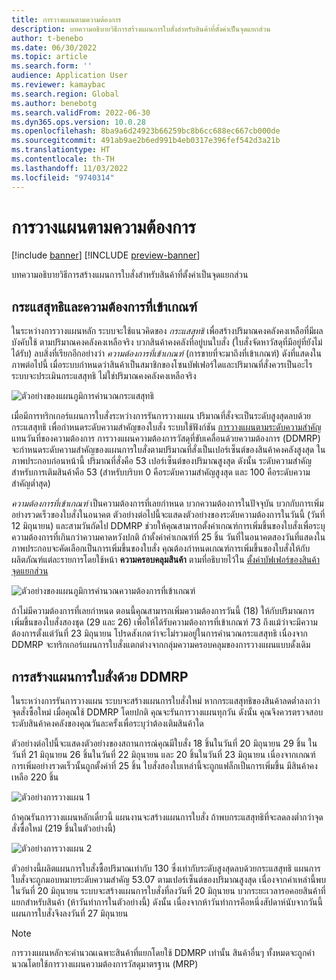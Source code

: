 ```yaml
---
title: การวางแผนตามความต้องการ
description: บทความอธิบายวิธีการสร้างแผนการใบสั่งสำหรับสินค้าที่ตั้งค่าเป็นจุดแยกส่วน
author: t-benebo
ms.date: 06/30/2022
ms.topic: article
ms.search.form: ''
audience: Application User
ms.reviewer: kamaybac
ms.search.region: Global
ms.author: benebotg
ms.search.validFrom: 2022-06-30
ms.dyn365.ops.version: 10.0.28
ms.openlocfilehash: 8ba9a6d24923b66259bc8b6cc688ec667cb000de
ms.sourcegitcommit: 491ab9ae2b6ed991b4eb0317e396fef542d3a21b
ms.translationtype: HT
ms.contentlocale: th-TH
ms.lasthandoff: 11/03/2022
ms.locfileid: "9740314"
---
```

# <a name="demand-driven-planning"></a>การวางแผนตามความต้องการ

[!include [banner](../../includes/banner.md)]
[!INCLUDE [preview-banner](../../includes/preview-banner.md)]
<!-- KFM: Preview until further notice -->

บทความอธิบายวิธีการสร้างแผนการใบสั่งสำหรับสินค้าที่ตั้งค่าเป็นจุดแยกส่วน

## <a name="net-flow-and-qualified-demand"></a>กระแสสุทธิและความต้องการที่เข้าเกณฑ์

ในระหว่างการวางแผนหลัก ระบบจะใช้แนวคิดของ *กระแสสุทธิ* เพื่อสร้างปริมาณคงคลังคงเหลือที่มีผลบังคับใช้ ตามปริมาณคงคลังคงเหลือจริง บวกสินค้าคงคลังที่อยู่บนใบสั่ง (ใบสั่งจัดหาวัสดุที่มีอยู่ที่ยังไม่ได้รับ) ลบสิ่งที่เรียกอีกอย่างว่า *ความต้องการที่เข้าเกณฑ์* (การขายที่จะมาถึงที่เข้าเกณฑ์) ดังที่แสดงในภาพต่อไปนี้ เมื่อระบบกําหนดว่าสินค้าเป็นสมาชิกของโซนบัฟเฟอร์ใดและปริมาณที่สั่งควรเป็นอะไร ระบบจะประเมินกระแสสุทธิ ไม่ใช่ปริมาณคงคลังคงเหลือจริง

![ตัวอย่างของแผนภูมิการคํานวณกระแสสุทธิ](media/ddmrp-net-flow-example.png "ตัวอย่างของแผนภูมิการคํานวณกระแสสุทธิ")

เมื่อมีการทริกเกอร์แผนการใบสั่งระหว่างการรันการวางแผน ปริมาณที่สั่งจะเป็นระดับสูงสุดลบด้วยกระแสสุทธิ เพื่อกําหนดระดับความสำคัญของใบสั่ง ระบบใช้ฟังก์ชัน [การวางแผนตามระดับความสำคัญ](priority-based-planning.md) แทนวันที่ของความต้องการ การวางแผนความต้องการวัสดุที่ขับเคลื่อนด้วยความต้องการ (DDMRP) จะกําหนดระดับความสำคัญของแผนการใบสั่งตามปริมาณที่สั่งเป็นเปอร์เซ็นต์ของสินค้าคงคลังสูงสุด ในภาพประกอบก่อนหน้านี้ ปริมาณที่สั่งคือ 53 เปอร์เซ็นต์ของปริมาณสูงสุด ดังนั้น ระดับความสำคัญสำหรับการเติมสินค้าคือ 53 (สำหรับบริบท 0 คือระดับความสำคัญสูงสุด และ 100 คือระดับความสำคัญต่ำสุด)

*ความต้องการที่เข้าเกณฑ์* เป็นความต้องการที่เลยกําหนด บวกความต้องการในปัจจุบัน บวกกับการเพิ่มอย่างรวดเร็วของใบสั่งในอนาคต ตัวอย่างต่อไปนี้จะแสดงตัวอย่างของระดับความต้องการในวันนี้ (วันที่ 12 มิถุนายน) และสามวันถัดไป DDMRP ช่วยให้คุณสามารถตั้งค่าเกณฑ์การเพิ่มขึ้นของใบสั่งเพื่อระบุความต้องการที่เกินกว่าความคาดหวังปกติ ถ้าตั้งค่าค่าเกณฑ์ที่ 25 ชิ้น วันที่ในอนาคตสองวันที่แสดงในภาพประกอบจะคัดเลือกเป็นการเพิ่มขึ้นของใบสั่ง คุณต้องกําหนดเกณฑ์การเพิ่มขึ้นของใบสั่งให้กับผลิตภัณฑ์แต่ละรายการโดยใช้หน้า **ความครอบคลุมสินค้า** ตามที่อธิบายไว้ใน [ตั้งค่าบัฟเฟอร์ของสินค้าจุดแยกส่วน](ddmrp-buffer-profile-and-levels.md#set-up-buffers)

![ตัวอย่างของแผนภูมิการคํานวณความต้องการที่เข้าเกณฑ์](media/ddmrp-net-qualified-demand-example.png "ตัวอย่างของแผนภูมิการคํานวณความต้องการที่เข้าเกณฑ์")

ถ้าไม่มีความต้องการที่เลยกําหนด ตอนนี้คุณสามารถเพิ่มความต้องการวันนี้ (18) ให้กับปริมาณการเพิ่มขึ้นของใบสั่งสองชุด (29 และ 26) เพื่อให้ได้รับความต้องการที่เข้าเกณฑ์ 73 ถึงแม้ว่าจะมีความต้องการตั้งแต่วันที่ 23 มิถุนายน โปรดสังเกตว่าจะไม่รวมอยู่ในการคํานวณกระแสสุทธิ เนื่องจาก DDMRP จะทริกเกอร์แผนการใบสั่งแตกต่างจากกลุ่มความครอบคลุมของการวางแผนแบบดั้งเดิม

## <a name="generating-planned-orders-with-ddmrp"></a>การสร้างแผนการใบสั่งด้วย DDMRP

ในระหว่างการรันการวางแผน ระบบจะสร้างแผนการใบสั่งใหม่ หากกระแสสุทธิของสินค้าลดต่ำลงกว่าจุดสั่งซื้อใหม่ เมื่อคุณใช้ DDMRP โดยปกติ คุณจะรันการวางแผนทุกวัน ดังนั้น คุณจึงควรตรวจสอบระดับสินค้าคงคลังของคุณวันละครั้งเพื่อระบุว่าต้องเติมสินค้าใด

ตัวอย่างต่อไปนี้จะแสดงตัวอย่างของสถานการณ์คุณมีใบสั่ง 18 ชิ้นในวันที่ 20 มิถุนายน 29 ชิ้น ในวันที่ 21 มิถุนายน 26 ชิ้นในวันที่ 22 มิถุนายน และ 20 ชิ้นในวันที่ 23 มิถุนายน เนื่องจากเกณฑ์การเพิ่มอย่างรวดเร็วนั้นถูกตั้งค่าที่ 25 ชิ้น ใบสั่งสองใบเหล่านี้จะถูกแฟล็กเป็นการเพิ่มขึ้น มีสินค้าคงเหลือ 220 ชิ้น

![ตัวอย่างการวางแผน 1](media/ddmrp-planning-example-1.png "ตัวอย่างการวางแผน 1")

ถ้าคุณรันการวางแผนหลักเดี๋ยวนี้ แผนงานจะสร้างแผนการใบสั่ง ถ้าพบกระแสสุทธิที่จะลดลงต่ำกว่าจุดสั่งซื้อใหม่ (219 ชิ้นในตัวอย่างนี้)

![ตัวอย่างการวางแผน 2](media/ddmrp-planning-example-2.png "ตัวอย่างการวางแผน 2")

ตัวอย่างนี้ผลิตแผนการใบสั่งซื้อปริมาณเท่ากับ 130 ซึ่งเท่ากับระดับสูงสุดลบด้วยกระแสสุทธิ แผนการใบสั่งจะถูกมอบหมายระดับความสำคัญ 53.07 ตามเปอร์เซ็นต์ของปริมาณสูงสุด เนื่องจากค่าเหล่านี้พบในวันที่ 20 มิถุนายน ระบบจะสร้างแผนการใบสั่งที่ลงวันที่ 20 มิถุนายน บวกระยะเวลารอคอยสินค้าที่แยกสำหรับสินค้า (ห้าวันทำการในตัวอย่างนี้) ดังนั้น เนื่องจากห้าวันทำการคือหนึ่งสัปดาห์นับจากวันนี้ แผนการใบสั่งจึงลงวันที่ 27 มิถุนายน

> [!NOTE]
> การวางแผนหลักจะคํานวณเฉพาะสินค้าที่แยกโดยใช้ DDMRP เท่านั้น สินค้าอื่นๆ ทั้งหมดจะถูกคํานวณโดยใช้การวางแผนความต้องการวัสดุมาตรฐาน (MRP)
